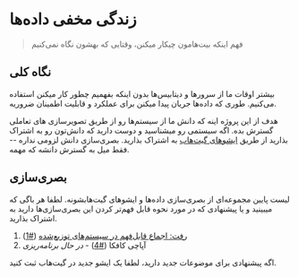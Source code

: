 زندگی مخفی داده‌ها
========================

> فهم اینکه بیت‌هامون چیکار میکنن، وقتایی که بهشون نگاه نمی‌کنیم

## نگاه کلی

بیشتر اوقات ما از سرور‌ها و دیتابیس‌ها بدون اینکه بفهمیم چطور کار میکنن استفاده می‌کنیم.
طوری که داده‌ها جریان پیدا میکنن برای عملکرد و قابلیت اطمینان ضروریه.

هدف از این پروژه اینه که دانش ما از سیستم‌ها رو از طریق تصویرسازی های تعاملی گسترش بده.
اگه سیستمی رو میشناسید و دوست دارید که دانش‌تون رو به اشتراک بذارید از طریق [ایشو‌های گیت‌هاب](https://github.com/benbjohnson/thesecretlivesofdata/issues) به اشتراک بذارید.
بصری‌سازی دانش لزومی نداره -- فقط میل به گسترش دانشه که مهمه.

## بصری‌سازی

لیست پایین مجموعه‌ای از بصری‌سازی داده‌ها و ایشو‌های گیت‌هابشونه.
لطفا هر باگی که میبینید و یا پیشنهادی که در مورد نحوه قابل فهم‌تر کردن این بصری‌سازی‌ها دارید به اشتراک بذارید.

1. [رفت: اجماع قابل‌فهم در سیستم‌های توزیع‌شده](http://thesecretlivesofdata.com/raft) ([#1](https://github.com/benbjohnson/thesecretlivesofdata/issues/1))
2. آپاچی کافکا ([#4](https://github.com/benbjohnson/thesecretlivesofdata/issues/4)) - *در حال برنامه‌ریزی*

اگه پیشنهادی برای موضوعات جدید دارید، لطفا یک ایشو جدید در گیت‌هاب ثبت کنید.
